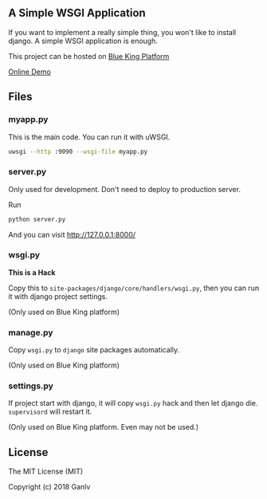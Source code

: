 ## A Simple WSGI Application

If you want to implement a really simple thing, you won't like to install django. A simple WSGI application is enough.

This project can be hosted on [Blue King Platform](https://bk.tencent.com/campus/)

[Online Demo](https://wsgi.qcloudapps.com/)

## Files

### myapp.py

This is the main code. You can run it with uWSGI.

```bash
uwsgi --http :9090 --wsgi-file myapp.py
```

### server.py

Only used for development. Don't need to deploy to production server.

Run

```bash
python server.py
```

And you can visit <http://127.0.0.1:8000/>

### wsgi.py

**This is a Hack**

Copy this to `site-packages/django/core/handlers/wsgi.py`, then you can run it with django project settings.

(Only used on Blue King platform)

### manage.py

Copy `wsgi.py` to `django` site packages automatically.

(Only used on Blue King platform)

### settings.py

If project start with django, it will copy `wsgi.py` hack and then let django die. `supervisord` will restart it.

(Only used on Blue King platform. Even may not be used.)

## License

The MIT License (MIT)

Copyright (c) 2018 Ganlv

